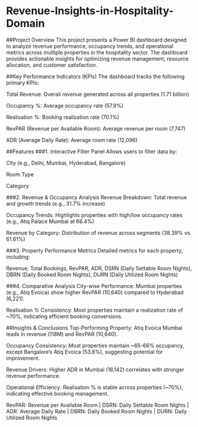 # Revenue-Insights-in-Hospitality-Domain
[](https://github.com/arsh-22-ahmed/Revenue-Insights/blob/main/Snapshot%20of%20Dashboard%20(2).png)

##Project Overview
This project presents a Power BI dashboard designed to analyze revenue performance, occupancy trends, and operational metrics across multiple properties in the hospitality sector. The dashboard provides actionable insights for optimizing revenue management, resource allocation, and customer satisfaction.

##Key Performance Indicators (KPIs)
The dashboard tracks the following primary KPIs:

Total Revenue: Overall revenue generated across all properties (1.71 billion)

Occupancy %: Average occupancy rate (57.9%)

Realisation %: Booking realization rate (70.1%)

RevPAR (Revenue per Available Room): Average revenue per room (7,747)

ADR (Average Daily Rate): Average room rate (12,096)

##Features
###1. Interactive Filter Panel
Allows users to filter data by:

City (e.g., Delhi, Mumbai, Hyderabad, Bangalore)

Room Type

Category

###2. Revenue & Occupancy Analysis
Revenue Breakdown: Total revenue and growth trends (e.g., 31.7% increase)

Occupancy Trends: Highlights properties with high/low occupancy rates (e.g., Atiq Palace Mumbai at 66.4%)

Revenue by Category: Distribution of revenue across segments (38.39% vs. 61.61%)

###3. Property Performance Metrics
Detailed metrics for each property, including:

Revenue, Total Bookings, RevPAR, ADR, DSRN (Daily Settable Room Nights), DBRN (Daily Booked Room Nights), DURN (Daily Utilized Room Nights)

###4. Comparative Analysis
City-wise Performance: Mumbai properties (e.g., Atiq Evoica) show higher RevPAR (10,640) compared to Hyderabad (6,221).

Realisation % Consistency: Most properties maintain a realization rate of ~70%, indicating efficient booking conversions.

##Insights & Conclusions
Top-Performing Property: Atiq Evoica Mumbai leads in revenue (118M) and RevPAR (10,640).

Occupancy Consistency: Most properties maintain ~65-66% occupancy, except Bangalore’s Atiq Evoica (53.8%), suggesting potential for improvement.

Revenue Drivers: Higher ADR in Mumbai (16,142) correlates with stronger revenue performance.

Operational Efficiency: Realisation % is stable across properties (~70%), indicating effective booking management.


RevPAR: Revenue per Available Room | DSRN: Daily Settable Room Nights | ADR: Average Daily Rate | DBRN: Daily Booked Room Nights | DURN: Daily Utilized Room Nights
